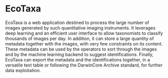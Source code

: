 # EcoTaxa

EcoTaxa is a web application destined to process the large number of images generated by such quantitative imaging instruments. It leverages deep learning and an efficient user interface to allow taxonomists to classify thousands of images per day. In addition, it can store a large quantity of metadata together with the images, with very few constraints on its content. These metadata can be used by the operators to sort through the images and by the machine learning backend to suggest identifications. Finally, EcoTaxa can export the metadata and the identifications together, in a versatile text table or following the DarwinCore Archive standard, for further data exploitation.

